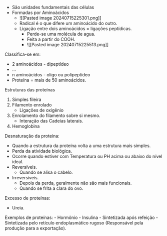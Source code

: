 - São unidades fundamentais das células
- Formadas por Aminoácidos
	- ![[Pasted image 20240715225301.png]]
	- Radical é o que difere um aminoácido do outro.
	- Ligação entre dois aminoácidos = ligações peptídicas.
		- Perde-se uma molécula de agua.
		- Feita a partir do COOH.
		- ![[Pasted image 20240715225513.png]]

Classifica-se em:
- 2 aminoácidos - dipeptídeo
- ...
- n aminoácidos - oligo ou polipeptídeo
- Proteína = mais de 50 aminoácidos.

Estruturas das proteínas
1. Simples fileira
2. Filamento enrolado
	- Ligações de oxigênio
3. Enrolamento do filamento sobre si mesmo.
	- Interação das Cadeias laterais.
4. Hemoglobina

Desnaturação da proteína:
- Quando a estrutura da proteína volta a uma estrutura mais simples.
- Perda da atividade biológica.
- Ocorre quando estiver com Temperatura ou PH acima ou abaixo do nível ideal.
- Reversíveis.
	- Quando se alisa o cabelo.
- Irreversíveis.
	- Depois da perda, geralmente não são mais funcionais.
	- Quando se frita a clara do ovo.

Excesso de proteínas:
- Ureia.

Exemplos de proteínas:
	- Hormônio - Insulina
	- Sintetizada após refeição
	- Sintetizada pelo retículo endoplasmático rugoso (Responsável pela produção para a exportação).